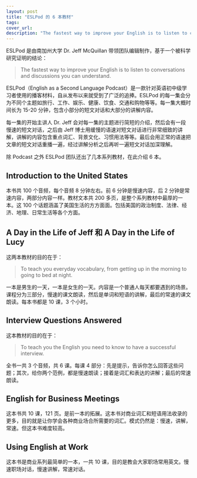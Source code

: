 ```yaml
---
layout: post
title: "ESLPod 的 6 本教材"
tags: 
cover_url: 
description: "The fastest way to improve your English is to listen to conversations and discussions you can understand."
---
```


ESLPod 是由南加州大学 Dr. Jeff McQuillan 带领团队编辑制作，基于一个被科学研究证明的结论：

> The fastest way to improve your English is to listen to conversations and discussions you can understand.

ESLPod（English as a Second Language Podcast）是一款针对英语初中级学习者使用的播客材料，自从发布以来就受到了广泛的追捧。ESLPod 的每一集会分为不同个主题如旅行、工作、娱乐、健康、饮食、交通和购物等等。每一集大概时间长为 15-20 分钟，包含小部分的短文对话和大部分的讲解内容。

每一集的开始主讲人 Dr. Jeff 会对每一集的主题进行简短的介绍，然后会有一段慢速的短文对话，之后由 Jeff 博士用缓慢的语速对短文对话进行非常细致的讲解，讲解的内容包含重点词汇、背景文化、习惯用法等等。最后会用正常的语速把文章的短文对话重播一遍，经过讲解分析之后再听一遍短文对话加深理解。

除 Podcast 之外 ESLPod 团队还出了几本系列教材，在此介绍 6 本。

## Introduction to the United States

本书共 100 个音频，每个音频 8 分钟左右。前 6 分钟是慢速内容，后 2 分钟是常速内容，两部分内容一样。教材文本共 200 多页，是整个系列教材中最厚的一本。这 100 个话题涵盖了美国生活的方方面面。包括美国的政治制度、法律、经济、地理、日常生活等各个方面。

## A Day in the Life of Jeff 和 A Day in the Life of Lucy

这两本教材的目的在于：

> To teach you everyday vocabulary, from getting up in the morning to going to bed at night.

一本是男生的一天，一本是女生的一天。内容是一个普通人每天都要遇到的场景。课程分为三部分，慢速的课文朗读，然后是单词和短语的讲解，最后的常速的课文朗读。每本书都是 10 课，3 个小时。 

## Interview Questions Answered

这本教材的目的在于：

> To teach you the English you need to know to have a successful interview.

全书一共 3 个音频，共 6 课。每课 4 部分：先是提示，告诉你怎么回答这些问题；其次，给你两个范例，都是慢速朗读；接着是词汇和表达的讲解；最后的常速朗读。

## English for Business Meetings

这本书共 10 课，121 页。是前一本的拓展。这本书对商业词汇和短语用法收录的更多，目的就是让你学会各种商业场合所需要的词汇。模式仍然是：慢速，讲解，常速。但这本书难度较高。

## Using English at Work

这本书是商业系列最简单的一本，一共 10 课，目的是教会大家职场常用英文。慢速职场对话，慢速讲解，常速对话。
